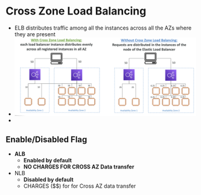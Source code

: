 
# Cross Zone Load Balancing

-  ELB  distributes traffic among all the instances across all the AZs where they are present
- ![image](../../img/Pasted_image_20240222232837.png)
- 

## Enable/Disabled Flag

- **ALB**
	- **Enabled by default**
	- **NO CHARGES FOR CROSS AZ Data transfer**
- NLB
	- **Disabled by default**
	- CHARGES (\$\$) for for Cross AZ data transfer